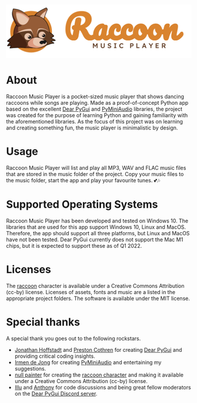 ![Raccoon Music Player Logo](https://github.com/bandit-masked/media/blob/main/raccoon.png)

# About

Raccoon Music Player is a pocket-sized music player that shows dancing raccoons while songs are playing. Made as a proof-of-concept Python app based on the excellent [Dear PyGui](https://github.com/hoffstadt/DearPyGui/) and [PyMiniAudio](https://github.com/irmen/pyminiaudio) libraries, the project was created for the purpose of learning Python and gaining familiarity with the aforementioned libraries. As the focus of this project was on learning and creating something fun, the music player is minimalistic by design.

# Usage
Raccoon Music Player will list and play all MP3, WAV and FLAC music files that are stored in the music folder of the project. Copy your music files to the music folder, start the app and play your favourite tunes. 💕🎶

# Supported Operating Systems
Raccoon Music Player has been developed and tested on Windows 10. The libraries that are used for this app support Windows 10, Linux and MacOS. Therefore, the app should support all three platforms, but Linux and MacOS have not been tested. Dear PyGui currently does not support the Mac M1 chips, but it is expected to support these as of Q1 2022.

# Licenses
The [raccoon](https://null-painter-error.itch.io/cute-raccoon-2d-game-sprite-and-animations) character is available under a Creative Commons Attribution (cc-by) license. Licenses of assets, fonts and music are a listed in the appropriate project folders. The software is available under the MIT license. 

# Special thanks
A special thank you goes out to the following rockstars.

* [Jonathan Hoffstadt](https://github.com/hoffstadt) and [Preston Cothren](https://github.com/Pcothren) for creating [Dear PyGui](https://github.com/hoffstadt/DearPyGui/) and providing critical coding insights.
* [Irmen de Jong](https://github.com/irmen) for creating [PyMiniAudio](https://github.com/irmen/pyminiaudio) and entertaining my suggestions.
* [null painter](https://null-painter-error.itch.io/) for creating the [raccoon character](https://null-painter-error.itch.io/cute-raccoon-2d-game-sprite-and-animations) and making it available under a Creative Commons Attribution (cc-by) license.
* [Illu](https://github.com/Mstpyt) and [Anthony](https://github.com/Atlamillias) for code discussions and being great fellow moderators on the [Dear PyGui Discord server](https://discord.gg/tyE7Gu4).
